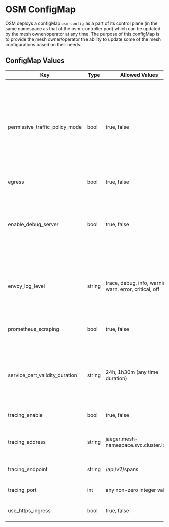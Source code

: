 # OSM ConfigMap

OSM deploys a configMap `osm-config` as a part of its control plane (in the same namespace as that of the osm-controller pod) which can be updated by the mesh owner/operator at any time. The purpose of this configMap is to provide the mesh owner/operator the ability to update some of the mesh configurations based on their needs.

## ConfigMap Values

| Key | Type | Allowed Values | Default Value | Function |
|-----|------|-----------------|---------------|----------|
| permissive_traffic_policy_mode | bool | true, false | `"false"` | Setting to `true`, enables allow-all mode in the mesh i.e. no traffic policy enforcement in the mesh. If set to `false`, enables deny-all traffic policy in mesh i.e. an `SMI Traffic Target` is necessary for services to communicate. |
| egress | bool | true, false| `"false"` | Enables egress in the mesh. |
| enable_debug_server | bool | true, false| `"true"` | Enables a debug endpoint on the osm-controller pod to list information regarding the mesh such as proxy connections, certificates, and SMI policies. |
| envoy_log_level | string | trace, debug, info, warning, warn, error, critical, off | `"error"` | Sets the logging verbosity of Envoy proxy sidecar, only applicable to newly created pods joining the mesh. |
| prometheus_scraping | bool | true, false | `"true"` | Enables Prometheus metrics scraping on sidecar proxies. |
| service_cert_validity_duration | string | 24h, 1h30m (any time duration) | `"24h"` | Sets the service certificatevalidity duration, represented as a sequence of decimal numbers each with optional fraction and a unit suffix. |
| tracing_enable | bool | true, false | `"true"` | Enables Jaeger tracing for the mesh. |
| tracing_address | string | jaeger.mesh-namespace.svc.cluster.local | `jaeger.osm-system.svc.cluster.local` | Addess of the Jaeger deployment, if tracing is enabled. |
| tracing_endpoint | string | /api/v2/spans | /api/v2/spans | Endpoint for tracing data, if tracing enabled. |
| tracing_port| int | any non-zero integer value | `"9411"` | Port on which tracing is enabled. |
| use_https_ingress | bool | true, false | `"false"`| Enables HTTPS ingress on the mesh. |
